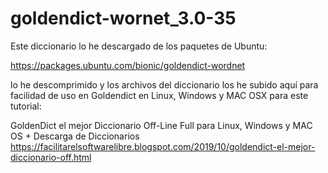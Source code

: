 # goldendict-wornet_3.0-35
Este diccionario lo he descargado de los paquetes de Ubuntu:

https://packages.ubuntu.com/bionic/goldendict-wordnet

lo he descomprimido y los archivos del diccionario los he subido aquí para facilidad de uso en Goldendict en Linux, Windows y MAC OSX para este tutorial:

GoldenDict el mejor Diccionario Off-Line Full para Linux, Windows y MAC OS + Descarga de Diccionarios 
https://facilitarelsoftwarelibre.blogspot.com/2019/10/goldendict-el-mejor-diccionario-off.html
